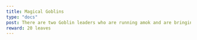 ```yaml
---
title: Magical Goblins
type: "docs"
post: There are two Goblin leaders who are running amok and are bringing new Goblins into the area. Our scouts can give you directions towards where they are hiding. 
reward: 20 leaves 
---
```


